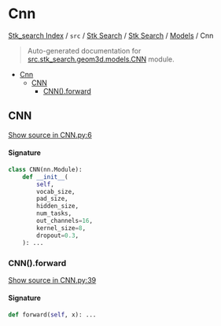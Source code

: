 # Cnn

[Stk_search Index](../../../../README.md#stk_search-index) / `src` / [Stk Search](../../index.md#stk-search) / [Stk Search](../../index.md#stk-search) / [Models](./index.md#models) / Cnn

> Auto-generated documentation for [src.stk_search.geom3d.models.CNN](https://github.com/mohammedazzouzi15/STK_search/blob/main/src/stk_search/geom3d/models/CNN.py) module.

- [Cnn](#cnn)
  - [CNN](#cnn)
    - [CNN().forward](#cnn()forward)

## CNN

[Show source in CNN.py:6](https://github.com/mohammedazzouzi15/STK_search/blob/main/src/stk_search/geom3d/models/CNN.py#L6)

#### Signature

```python
class CNN(nn.Module):
    def __init__(
        self,
        vocab_size,
        pad_size,
        hidden_size,
        num_tasks,
        out_channels=16,
        kernel_size=8,
        dropout=0.3,
    ): ...
```

### CNN().forward

[Show source in CNN.py:39](https://github.com/mohammedazzouzi15/STK_search/blob/main/src/stk_search/geom3d/models/CNN.py#L39)

#### Signature

```python
def forward(self, x): ...
```